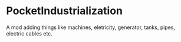 # PocketIndustrialization
A mod adding things like machines, eletricity, generator, tanks, pipes, electric cables etc.
